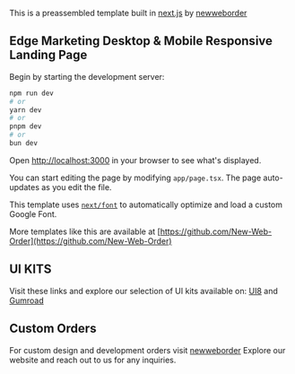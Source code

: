 This is a preassembled template built in [next.js](https://nextjs.org/)  by [newweborder](https://www.newweborder.co/)

## Edge Marketing Desktop & Mobile Responsive Landing Page

Begin by starting the development server:

```bash
npm run dev
# or
yarn dev
# or
pnpm dev
# or
bun dev
```

Open [http://localhost:3000](http://localhost:3000) in your browser to see what's displayed.

You can start editing the page by modifying `app/page.tsx`. The page auto-updates as you edit the file.

This template uses [`next/font`](https://nextjs.org/docs/basic-features/font-optimization) to automatically optimize and load a custom Google Font.

More templates like this are available at [https://github.com/New-Web-Order](https://github.com/New-Web-Order)

## UI KITS

Visit these links and explore our selection of UI kits available  on: [UI8]( https://ui8.net/users/new-web-order) and [Gumroad](https://www.newweborder.online/)

## Custom Orders
For custom design and development orders visit [newweborder](https://www.newweborder.co/) Explore our website and reach out to us for any inquiries.
